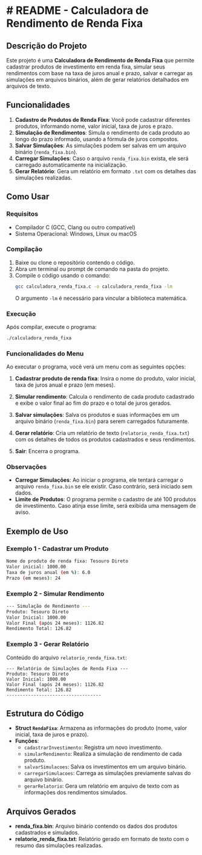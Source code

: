# # README - Calculadora de Rendimento de Renda Fixa

## Descrição do Projeto

Este projeto é uma **Calculadora de Rendimento de Renda Fixa** que permite cadastrar produtos de investimento em renda fixa, simular seus rendimentos com base na taxa de juros anual e prazo, salvar e carregar as simulações em arquivos binários, além de gerar relatórios detalhados em arquivos de texto.

## Funcionalidades

1. **Cadastro de Produtos de Renda Fixa**: Você pode cadastrar diferentes produtos, informando nome, valor inicial, taxa de juros e prazo.
2. **Simulação de Rendimentos**: Simula o rendimento de cada produto ao longo do prazo informado, usando a fórmula de juros compostos.
3. **Salvar Simulações**: As simulações podem ser salvas em um arquivo binário (`renda_fixa.bin`).
4. **Carregar Simulações**: Caso o arquivo `renda_fixa.bin` exista, ele será carregado automaticamente na inicialização.
5. **Gerar Relatório**: Gera um relatório em formato `.txt` com os detalhes das simulações realizadas.

## Como Usar

### Requisitos

- Compilador C (GCC, Clang ou outro compatível)
- Sistema Operacional: Windows, Linux ou macOS

### Compilação

1. Baixe ou clone o repositório contendo o código.
2. Abra um terminal ou prompt de comando na pasta do projeto.
3. Compile o código usando o comando:
   ```bash
   gcc calculadora_renda_fixa.c -o calculadora_renda_fixa -lm
   ```
   O argumento `-lm` é necessário para vincular a biblioteca matemática.

### Execução

Após compilar, execute o programa:

```bash
./calculadora_renda_fixa
```

### Funcionalidades do Menu

Ao executar o programa, você verá um menu com as seguintes opções:

1. **Cadastrar produto de renda fixa**: Insira o nome do produto, valor inicial, taxa de juros anual e prazo (em meses).
   
2. **Simular rendimento**: Calcula o rendimento de cada produto cadastrado e exibe o valor final ao fim do prazo e o total de juros gerados.

3. **Salvar simulações**: Salva os produtos e suas informações em um arquivo binário (`renda_fixa.bin`) para serem carregados futuramente.

4. **Gerar relatório**: Cria um relatório de texto (`relatorio_renda_fixa.txt`) com os detalhes de todos os produtos cadastrados e seus rendimentos.

5. **Sair**: Encerra o programa.

### Observações

- **Carregar Simulações**: Ao iniciar o programa, ele tentará carregar o arquivo `renda_fixa.bin` se ele existir. Caso contrário, será iniciado sem dados.
- **Limite de Produtos**: O programa permite o cadastro de até 100 produtos de investimento. Caso atinja esse limite, será exibida uma mensagem de aviso.

## Exemplo de Uso

### Exemplo 1 - Cadastrar um Produto
```bash
Nome do produto de renda fixa: Tesouro Direto
Valor inicial: 1000.00
Taxa de juros anual (em %): 6.0
Prazo (em meses): 24
```

### Exemplo 2 - Simular Rendimento
```bash
--- Simulação de Rendimento ---
Produto: Tesouro Direto
Valor Inicial: 1000.00
Valor Final (após 24 meses): 1126.82
Rendimento Total: 126.82
```

### Exemplo 3 - Gerar Relatório

Conteúdo do arquivo `relatorio_renda_fixa.txt`:
```
--- Relatório de Simulações de Renda Fixa ---
Produto: Tesouro Direto
Valor Inicial: 1000.00
Valor Final (após 24 meses): 1126.82
Rendimento Total: 126.82
-----------------------------------
```

## Estrutura do Código

- **Struct `RendaFixa`**: Armazena as informações do produto (nome, valor inicial, taxa de juros e prazo).
- **Funções**:
  - `cadastrarInvestimento`: Registra um novo investimento.
  - `simularRendimento`: Realiza a simulação de rendimento de cada produto.
  - `salvarSimulacoes`: Salva os investimentos em um arquivo binário.
  - `carregarSimulacoes`: Carrega as simulações previamente salvas do arquivo binário.
  - `gerarRelatorio`: Gera um relatório em arquivo de texto com as informações dos rendimentos simulados.

## Arquivos Gerados

- **renda_fixa.bin**: Arquivo binário contendo os dados dos produtos cadastrados e simulados.
- **relatorio_renda_fixa.txt**: Relatório gerado em formato de texto com o resumo das simulações realizadas.

